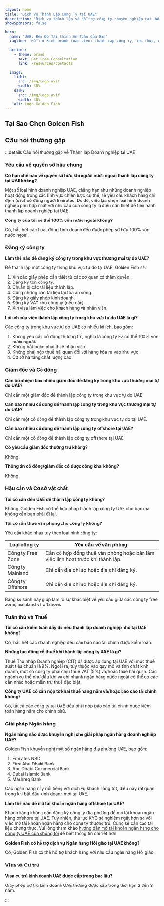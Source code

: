 ```yaml
---
layout: home
title: "Dịch Vụ Thành Lập Công Ty tại UAE"
description: "Dịch vụ thành lập và hỗ trợ công ty chuyên nghiệp tại UAE. Giải pháp thiết lập công ty, ngân hàng, thuế, pháp lý và thị thực. Chỉ thanh toán sau khi được phê duyệt."
showSponsors: false

hero:
  name: "UAE: Bến Đỗ Tài Chính An Toàn Của Bạn"
  tagline: "Hỗ Trợ Kinh Doanh Toàn Diện: Thành Lập Công Ty, Thị Thực, Ngân Hàng. <span class='hl'>Không thành công — không thu phí</span>."

  actions:
    - theme: brand
      text: Get Free Consultation
      link: /resources/contacts

  image:
    light:
      src: /img/Logo.avif
      width: 40%
    dark:
      src: /img/Logo.avif
      width: 40%
    alt: Logo Golden Fish
---
```


<FeatureCards :features="[
  {
    title: 'Hướng Dẫn Thành Lập Công Ty',
    details: 'Hướng dẫn đầy đủ để thành lập công ty tại **free zone, offshore, mainland, branch**.',
    items: [
      'Cho phép 100% sở hữu nước ngoài tại Free Zones và Mainland',
      'Thuế suất thấp - chỉ 9% thuế doanh nghiệp',
      'Không kiểm soát tiền tệ - dễ dàng chuyển vốn về nước'
    ],
    linkText: 'Learn more',
    link: '/uae-business/offer/company-registration/',
    icon: {
      light: '/img/iStock-2051326997.avif',
      dark: '/img/iStock-1448478309.jpg',
      alt: 'Hướng dẫn thành lập công ty'
    }
  },
  {
    title: 'Mở Tài Khoản Ngân Hàng',
    details: 'Dễ dàng mở tài khoản doanh nghiệp hoặc cá nhân tại các ngân hàng uy tín của UAE.',
    items: [
      'Dịch vụ PRO toàn diện cho phê duyệt chính phủ',
      'Thiết lập gói ngân hàng hoàn chỉnh',
      '**Tỷ lệ thành công 96%**',
    ],
    linkText: 'Learn more',
    link: '/uae-business/offer/banking/',
    icon: {
      light: '/img/iStock-2153786564.avif',
      dark: '/img/iStock-2166793628.avif',
      alt: 'Dịch vụ ngân hàng'
    }
  },
  {
    title: 'Golden Visa & Cư Trú',
    details: 'Nhận **Golden Visa** UAE để cư trú dài hạn với quy trình đăng ký thuận tiện.',
    items: [
      '**Không cần nhập cảnh UAE mỗi 6 tháng**',
      'Hiệu lực 10 năm với tùy chọn gia hạn khi duy trì đủ điều kiện',
      'Tỷ lệ thành công 92%',
    ],
    linkText: 'Learn more',
    link: '/uae-business/offer/golden-visa/',
    icon: {
      light: '/img/iStock-1312241253.avif',
      dark: '/img/ILONMASKID.webp',
      alt: 'Dịch vụ thị thực'
    }
  },
]" />

<FeatureCards :features="[
  {
    title: 'Dịch Vụ Tuân Thủ',
    details: 'Chuyên gia của chúng tôi hướng dẫn bạn qua các yêu cầu quy định phức tạp của UAE, bao gồm báo cáo ESR và hồ sơ UBO.',
    items: [],
    linkText: 'Learn more',
    link: '/uae-business/company-registration/Protect-Your-Business',
    icon: {
      light: '/img/iStock-1299393716.avif',
      dark: '/img/iStock-2149731304.avif',
      alt: 'Dịch vụ tuân thủ'
    }
  },
  {
    title: 'Thuế Doanh Nghiệp & VAT',
    details: 'Tư vấn chuyên môn đảm bảo tuân thủ nghĩa vụ Thuế Doanh Nghiệp và VAT với Cơ quan Thuế Liên bang (FTA).',
    items: [],
    linkText: 'Learn more',
    link: '/uae-business/company-registration/accounting-legal',
    icon: {
      light: '/img/iStock-1018285934.avif',
      dark: '/img/iStock-584576538.avif',
      alt: 'Dịch vụ thuế'
    }
  },
  {
    title: 'Dịch Vụ Pháp Lý',
    details: 'Đội ngũ pháp lý tư vấn về luật UAE liên quan đến M&A, tái cấu trúc doanh nghiệp, tài chính và giải quyết tranh chấp.',
    items: [],
    linkText: 'Learn more',
    link: '/uae-business/company-registration/Protect-Your-Business',
    icon: {
      light: '/img/iStock-650045508.avif',
      dark: '/img/iStock-1498627598.avif',
      alt: 'Dịch vụ pháp lý'
    }
  },
  {
    title: 'Kế Toán & Tiền Lương',
    details: 'Kế toán của chúng tôi quản lý tài chính, cung cấp dịch vụ ghi sổ, đối chiếu, tính lương và hỗ trợ kiểm toán, tiết kiệm chi phí tuyển dụng.',
    items: [],
    linkText: 'Learn more',
    link: '/resources/contacts',
    icon: {
      light: '/img/iStock-1022793868.avif',
      dark: '/img/iStock-1320130292.jpg',
      alt: 'Dịch vụ kế toán'
    }
  },
]" />

## Tại Sao Chọn Golden Fish

<BenefitsList :features="[
  {
    icon: '🏢',
    title: 'Chuyên Môn Tại UAE',
    text: 'Các chuyên gia tận tâm tại Dubai cung cấp hướng dẫn chuyên nghiệp trong từng bước của quy trình.'
  },
  {
    icon: '📊',
    title: 'Tỷ Lệ Thành Công Đã Được Chứng Minh',
    text: 'Tỷ lệ phê duyệt trên 90% với hàng trăm visa, tài khoản ngân hàng và đăng ký công ty được cấp thông qua quy trình xử lý cao cấp của chúng tôi.'
  },
  {
    icon: '💸',
    title: '**Phí Dựa Trên Thành Công**',
    text: '[Chỉ thanh toán sau khi được phê duyệt](/uae-business/benefits/success-based-fees). Hoàn toàn minh bạch không có chi phí ẩn.'
  },
]" />

## Câu hỏi thường gặp

:::details Câu hỏi thường gặp về Thành lập Doanh nghiệp tại UAE

### Yêu cầu về quyền sở hữu chung

**Có hạn chế nào về quyền sở hữu khi người nước ngoài thành lập công ty tại UAE không?**

Một số loại hình doanh nghiệp UAE, chẳng hạn như những doanh nghiệp hoạt động trong các lĩnh vực chiến lược cụ thể, sẽ yêu cầu khách hàng chỉ định (các) cổ đông người Emirates. Do đó, việc lựa chọn loại hình doanh nghiệp phù hợp nhất với nhu cầu của công ty là điều cần thiết để tiến hành thành lập doanh nghiệp tại UAE.

**Công ty của tôi có thể 100% vốn nước ngoài không?**

Có, hầu hết các hoạt động kinh doanh đều được phép sở hữu 100% vốn nước ngoài.

### Đăng ký công ty

**Làm thế nào để đăng ký công ty trong khu vực thương mại tự do UAE?**

Để thành lập một công ty trong khu vực tự do tại UAE, Golden Fish sẽ:

1. Xin các giấy phép cần thiết từ các cơ quan có thẩm quyền.
2. Đăng ký tên công ty.
3. Chuẩn bị các tài liệu thành lập.
4. Công chứng các tài liệu tại tòa án công.
5. Đăng ký giấy phép kinh doanh.
6. Đăng ký VAT cho công ty (nếu cần).
7. Xin visa làm việc cho khách hàng và nhân viên.

**Lợi ích của việc thành lập công ty trong khu vực tự do UAE là gì?**

Các công ty trong khu vực tự do UAE có nhiều lợi ích, bao gồm:

1. Không yêu cầu cổ đông thường trú, nghĩa là công ty FZ có thể 100% vốn nước ngoài.
2. Không bắt buộc phải thuê nhân viên.
3. Không phải nộp thuế hải quan đối với hàng hóa ra vào khu vực.
4. Cơ sở hạ tầng chất lượng cao.

### Giám đốc và Cổ đông

**Cần bổ nhiệm bao nhiêu giám đốc để đăng ký trong khu vực thương mại tự do UAE?**

Chỉ cần một giám đốc để thành lập công ty trong khu vực tự do UAE.

**Cần bao nhiêu cổ đông để thành lập công ty trong khu vực thương mại tự do UAE?**

Chỉ cần một cổ đông để thành lập công ty trong khu vực tự do tại UAE.

**Cần bao nhiêu cổ đông để thành lập công ty offshore tại UAE?**

Chỉ cần một cổ đông để thành lập công ty offshore tại UAE.

**Có yêu cầu giám đốc thường trú không?**

Không.

**Thông tin cổ đông/giám đốc có được công khai không?**

Không.

### Hậu cần và Cơ sở vật chất

**Tôi có cần đến UAE để thành lập công ty không?**

Không, Golden Fish có thể hợp pháp thành lập công ty UAE cho bạn mà không cần bạn phải đi lại.

**Tôi có cần thuê văn phòng cho công ty không?**

Yêu cầu khác nhau tùy theo loại hình công ty:

| Loại công ty | Yêu cầu về văn phòng |
| ----------------- | --------------------------------------------------------------------------------------- |
| Công ty Free Zone | Cần có hợp đồng thuê văn phòng hoặc bàn làm việc linh hoạt trước khi thành lập. |
| Công ty Mainland | Chỉ cần địa chỉ ảo hoặc địa chỉ đăng ký. |
| Công ty Offshore | Chỉ cần địa chỉ ảo hoặc địa chỉ đăng ký. |

Bảng so sánh này giúp làm rõ sự khác biệt về yêu cầu giữa các công ty free zone, mainland và offshore.

### Tuân thủ và Thuế

**Tôi có cần kiểm toán đầy đủ nếu thành lập doanh nghiệp nhỏ tại UAE không?**

Có, hầu hết các doanh nghiệp đều cần báo cáo tài chính được kiểm toán.

**Những tác động về thuế khi thành lập công ty UAE là gì?**

Thuế Thu nhập Doanh nghiệp (CIT) đã được áp dụng tại UAE với mức thuế suất tiêu chuẩn là 9%. Ngoài ra, tùy thuộc vào quy mô và tính chất kinh doanh, một số công ty phải chịu thuế VAT (5%) và/hoặc thuế hải quan. Các ngành cụ thể như dầu khí và chi nhánh ngân hàng nước ngoài có thể có các cân nhắc hoặc miễn trừ thuế đặc biệt.

**Công ty UAE có cần nộp tờ khai thuế hàng năm và/hoặc báo cáo tài chính không?**

Có, tất cả các công ty tại UAE đều phải nộp báo cáo tài chính được kiểm toán hàng năm cho chính phủ.

### Giải pháp Ngân hàng

**Ngân hàng nào được khuyến nghị cho giải pháp ngân hàng doanh nghiệp UAE?**

Golden Fish khuyến nghị một số ngân hàng địa phương UAE, bao gồm:

1. Emirates NBD
2. First Abu Dhabi Bank
3. Abu Dhabi Commercial Bank
4. Dubai Islamic Bank
5. Mashreq Bank

Các ngân hàng này nổi tiếng với dịch vụ khách hàng tốt, điều này rất quan trọng khi bắt đầu kinh doanh mới tại UAE.

**Làm thế nào để mở tài khoản ngân hàng offshore tại UAE?**

Khách hàng không cần đăng ký công ty địa phương để mở tài khoản ngân hàng offshore tại UAE. Tuy nhiên, thủ tục KYC sẽ nghiêm ngặt hơn so với việc mở tài khoản ngân hàng cho công ty thường trú. Cũng sẽ cần các tài liệu chứng thực. Vui lòng tham khảo [hướng dẫn mở tài khoản ngân hàng cho công ty UAE của chúng tôi](./banking) để biết thông tin chi tiết hơn.

**Golden Fish có hỗ trợ dịch vụ Ngân hàng Hồi giáo tại UAE không?**

Có, Golden Fish có thể hỗ trợ khách hàng với nhu cầu ngân hàng Hồi giáo.

### Visa và Cư trú

**Visa cư trú kinh doanh UAE được cấp trong bao lâu?**

Giấy phép cư trú kinh doanh UAE thường được cấp trong thời hạn 2 đến 3 năm.

:::